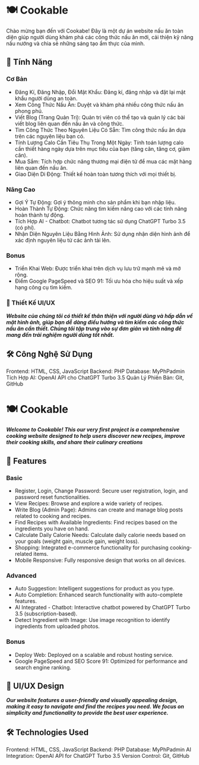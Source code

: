 # 🍽️ Cookable
Chào mừng bạn đến với Cookabe! Đây là một dự án website nấu ăn toàn diện giúp người dùng khám phá các công thức nấu ăn mới, cải thiện kỹ năng nấu nướng và chia sẻ những sáng tạo ẩm thực của mình.

## 🚀 Tính Năng
### Cơ Bản
- Đăng Kí, Đăng Nhập, Đổi Mật Khẩu: Đăng kí, đăng nhập và đặt lại mật khẩu người dùng an toàn.
- Xem Công Thức Nấu Ăn: Duyệt và khám phá nhiều công thức nấu ăn phong phú.
- Viết Blog (Trang Quản Trị): Quản trị viên có thể tạo và quản lý các bài viết blog liên quan đến nấu ăn và công thức.
- Tìm Công Thức Theo Nguyên Liệu Có Sẵn: Tìm công thức nấu ăn dựa trên các nguyên liệu bạn có.
- Tính Lượng Calo Cần Tiêu Thụ Trong Một Ngày: Tính toán lượng calo cần thiết hàng ngày dựa trên mục tiêu của bạn (tăng cân, tăng cơ, giảm cân).
- Mua Sắm: Tích hợp chức năng thương mại điện tử để mua các mặt hàng liên quan đến nấu ăn.
- Giao Diện Di Động: Thiết kế hoàn toàn tương thích với mọi thiết bị.
### Nâng Cao
- Gợi Ý Tự Động: Gợi ý thông minh cho sản phẩm khi bạn nhập liệu.
- Hoàn Thành Tự Động: Chức năng tìm kiếm nâng cao với các tính năng hoàn thành tự động.
- Tích Hợp AI - Chatbot: Chatbot tương tác sử dụng ChatGPT Turbo 3.5 (có phí).
- Nhận Diện Nguyên Liệu Bằng Hình Ảnh: Sử dụng nhận diện hình ảnh để xác định nguyên liệu từ các ảnh tải lên.
### Bonus
- Triển Khai Web: Được triển khai trên dịch vụ lưu trữ mạnh mẽ và mở rộng.
- Điểm Google PageSpeed và SEO 91: Tối ưu hóa cho hiệu suất và xếp hạng công cụ tìm kiếm.
### 🎨 Thiết Kế UI/UX
***Website của chúng tôi có thiết kế thân thiện với người dùng và hấp dẫn về mặt hình ảnh, giúp bạn dễ dàng điều hướng và tìm kiếm các công thức nấu ăn cần thiết. Chúng tôi tập trung vào sự đơn giản và tính năng để mang đến trải nghiệm người dùng tốt nhất.***

## 🛠️ Công Nghệ Sử Dụng
Frontend: HTML, CSS, JavaScript
Backend: PHP
Database: MyPhPadmin
Tích Hợp AI: OpenAI API cho ChatGPT Turbo 3.5
Quản Lý Phiên Bản: Git, GitHub

# 🍽️ Cookable
***Welcome to Cookable! This our very first project is a comprehensive cooking website designed to help users discover new recipes, improve their cooking skills, and share their culinary creations***

## 🚀 Features
### Basic
- Register, Login, Change Password: Secure user registration, login, and password reset functionalities.
- View Recipes: Browse and explore a wide variety of recipes.
- Write Blog (Admin Page): Admins can create and manage blog posts related to cooking and recipes.
- Find Recipes with Available Ingredients: Find recipes based on the ingredients you have on hand.
- Calculate Daily Calorie Needs: Calculate daily calorie needs based on your goals (weight gain, muscle gain, weight loss).
- Shopping: Integrated e-commerce functionality for purchasing cooking-related items.
- Mobile Responsive: Fully responsive design that works on all devices.
### Advanced
- Auto Suggestion: Intelligent suggestions for product as you type.
- Auto Completion: Enhanced search functionality with auto-complete features.
- AI Integrated - Chatbot: Interactive chatbot powered by ChatGPT Turbo 3.5 (subscription-based).
- Detect Ingredient with Image: Use image recognition to identify ingredients from uploaded photos.
### Bonus
+ Deploy Web: Deployed on a scalable and robust hosting service.
+ Google PageSpeed and SEO Score 91: Optimized for performance and search engine ranking.

## 🎨 UI/UX Design
***Our website features a user-friendly and visually appealing design, making it easy to navigate and find the recipes you need. We focus on simplicity and functionality to provide the best user experience.***

## 🛠️ Technologies Used
Frontend: HTML, CSS, JavaScript
Backend: PHP
Database: MyPhPadmin
AI Integration: OpenAI API for ChatGPT Turbo 3.5
Version Control: Git, GitHub
